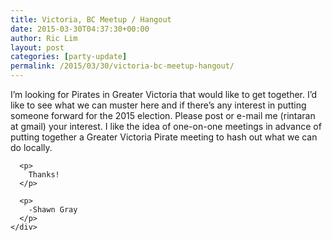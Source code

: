 ```yaml
---
title: Victoria, BC Meetup / Hangout
date: 2015-03-30T04:37:30+00:00
author: Ric Lim
layout: post
categories: [party-update]
permalink: /2015/03/30/victoria-bc-meetup-hangout/
---
```

<div class="field field-name-body field-type-text-with-summary field-label-hidden">
  <div class="field-items">
    <div class="field-item even">
      <p>
        I&#8217;m looking for Pirates in Greater Victoria that would like to get together. I&#8217;d like to see what we can muster here and if there&#8217;s any interest in putting someone forward for the 2015 election. Please post or e-mail me (rintaran at gmail) your interest. I like the idea of one-on-one meetings in advance of putting together a Greater Victoria Pirate meeting to hash out what we can do locally.
      </p>
      
      <p>
        Thanks!
      </p>
      
      <p>
        -Shawn Gray
      </p>
    </div>
  </div>
</div>